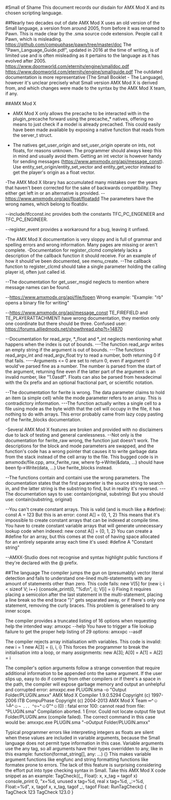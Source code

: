 #Small of Shame
This document records our disdain for AMX Mod X and its chosen scripting language.

##Nearly two decades out of date
AMX Mod X uses an old version of the Small language, a version from around 2005, from before it was renamed to Pawn. This is made clear by the .sma source code extension. People call it Pawn, which is misleading.
https://github.com/compuphase/pawn/tree/master/doc
The "Pawn_Language_Guide.pdf", updated in 2016 at the time of writing, is of limited use and is often misleading as it pertains to the language as it has evolved after 2005.
https://www.doomworld.com/eternity/engine/smalldoc.pdf
https://www.doomworld.com/eternity/engine/smallguide.pdf
The outdated documentation is more representative (The Small Booklet - The Language), however it's unclear precisely what Small version AMX Mod X is derived from, and which changes were made to the syntax by the AMX Mod X team, if any.

##AMX Mod X
- AMX Mod X only allows the precache to be interacted with in the plugin_precache forward using the precache_* natives, offering no means to just check if a model is already precached. This could easily have been made available by exposing a native function that reads from the server_t struct.

- The natives get_user_origin and set_user_origin operate on ints, not floats, for reasons unknown. The programmer should always keep this in mind and usually avoid them.
Getting an int vector is however handy for sending messages (https://www.amxmodx.org/api/message_const).
Use entity_set_origin/entity_set_vector and entity_get_vector instead to get the player's origin as a float vector.

-The AMX Mod X library has accumulated many mistakes over the years that haven't been corrected for the sake of backwards compatibility. They either get left in or an alternative is provided.
--https://www.amxmodx.org/api/float/floatadd
The parameters have the wrong names, which belong to floatdiv.

--include/tfcconst.inc provides both the constants TFC_PC_ENGENEER and TFC_PC_ENGINEER.

--register_event provides a workaround for a bug, leaving it unfixed.

-The AMX Mod X documentation is very sloppy and is full of grammar and spelling errors and wrong information. Many pages are missing or aren't complete.
-Documentation for register_clcmd completely lacks a description of the callback function it should receive. For an example of how it should've been documented, see menu_create.
--The callback function to register_clcmd should take a single parameter holding the calling player id, often just called id.

--The documentation for get_user_msgid neglects to mention where message names can be found.

--https://www.amxmodx.org/api/file/fopen
Wrong example: "Example: "rb" opens a binary file for writing"

--https://www.amxmodx.org/api/message_const
TE_FIREFIELD and TE_PLAYERATTACHMENT have wrong documentation, they mention only one coordinate but there should be three.
Confused user: https://forums.alliedmods.net/showthread.php?t=14870
	
--Documentation for read_argv, *_float and *_int neglects mentioning what happens when the index is out of bounds.
---The function read_argv writes an empty string if the argument is out of bounds.
---The functions read_argv_int and read_argv_float try to read a number, both returning 0 if that fails.
----Arguments <= 0 are set to return 0, even if argument 0 would've parsed fine as a number.
The number is parsed from the start of the argument, returning fine even if the latter part of the argument is an invalid number, like "1.0asdf".
Floats can also be parsed from hexadecimal with the 0x prefix and an optional fractional part, or scientific notation.
	
--The documentation for fwrite is wrong. The data parameter claims to hold an item (a simple cell) while the mode parameter refers to an array. This is contradictory information.
---The function actually writes a single cell to a file using mode as the byte width that the cell will occupy in the file, it has nothing to do with arrays. This error probably came from lazy copy pasting of the fwrite_blocks documentation.

-Several AMX Mod X features are broken and provided with no disclaimers due to lack of testing and general carelessness.
--Not only is the documentation for fwrite_raw wrong, the function just doesn't work. The descriptions for the block and mode parameters are swapped, and the function's code has a wrong pointer that causes it to write garbage data from the stack instead of the cell array to the file.
This bugged code is in amxmodx/file.cpp, amx_fwrite_raw, where
    fp->Write(&data, ...)
should have been
    fp->Write(data, ...)
Use fwrite_blocks instead.

--The functions contain and containi use the wrong parameters. The documentation states that the first parameter is the source string to search in, and the latter string is the substring to find, but in reality it's reversed.
---The documentation says to use:
    contain(original, substring)
But you should use:
    contain(substring, original)

--You can't create constant arrays.
This is valid (and is much like a #define):
	const A = 123
But this is an error:
	const A[] = {0, 1, 2}
This means that it's impossible to create constant arrays that can be indexed at compile time. You have to create constant variable arrays that will generate unnecessary lookup code when indexed:
	new const A[] = {0, 1, 2}
You can create a #define for an array, but this comes at the cost of having space allocated for an entirely separate array each time it's used:
	#define A "Constant string"
	
--AMXX-Studio does not recognise and syntax highlight public functions if they're declared with the @ prefix.

##The language
The compiler jumps the gun on (presumably) vector literal detection and fails to understand one-lined multi-statements with any amount of statements other than zero. This code fails:
	new V[5]
	for (new i; i < sizeof V; i++) {console_print(0, "%d\n", i); V[i] = i}
Fixing it requires placing a semicolon after the last statement in the multi-statement, placing a line break so the end brace "}" gets separated away, or if there's only one statement, removing the curly braces.
This problem is generalised to any inner scope.

The compiler provides a truncated listing of 16 options when requesting help the intended way:
	amxxpc --help
You have to trigger a file lookup failure to get the proper help listing of 29 options:
	amxxpc --asdf

The compiler rejects array initialisation with variables. This code is invalid:
	new i = 1
	new A[3] = {i, i, i}
This forces the programmer to break the initialisation into a loop, or many assignments:
	new A[3]; A[0] = A[1] = A[2] = i

The compiler's option arguments follow a strange convention that require additional information to be appended onto the same argument. If the user slips up, easy to do if coming from other compilers or if there's a space in the path, the compiler will expose garbage memory and output an unhelpful and corrupted error:
	amxxpc.exe PLUGIN.sma -o "Output Folder/PLUGIN.amxx"
	AMX Mod X Compiler 1.9.0.5294
	Copyright (c) 1997-2006 ITB CompuPhase
	Copyright (c) 2004-2013 AMX Mod X Team
	═^☺└╩^☺`¬ ... ^☺`¬^☺0"^☺(0) : fatal error 100: cannot read from file: "PLUGIN.sma"
	Compilation aborted.
	1 Error.
	Could not locate output file tput Folder/PLUGIN.amx (compile failed).
The correct command in this case would be:
	amxxpc.exe PLUGIN.sma "-oOutput Folder/PLUGIN.amxx"

Typical programmer errors like interpreting integers as floats are silent when these values are included in variable arguments, because the Small language does not permit type information in this case.
Variable arguments use the any tag, so all arguments have their types overridden to any, like in this example:
	function(format_string[], any: ...) {}
This makes variable argument functions like engfunc and string formatting functions like formatex prone to errors.
The lack of this feature is surprising considering the effort put into type checking syntax in Small. Take this AMX Mod X code snippet as an example:
	TagCheck({_, Float}: x, x_tag = tagof x)
		console_print 0, "x=%d, unused x tag=%d, real x tag=%d, _:=%d, Float:=%d", x, tagof x, x_tag, tagof _:, tagof Float:
	RunTagCheck() {
		TagCheck 123
		TagCheck 123.0
	}
